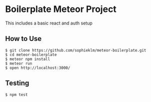 # Boilerplate Meteor Project

This includes a basic react and auth setup

## How to Use

```
$ git clone https://github.com/sophieklm/meteor-boilerplate.git
$ cd meteor-boilerplate
$ meteor npm install
$ meteor run
$ open http://localhost:3000/

```

## Testing
```
$ npm test
```
